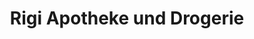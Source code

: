 ---
title: "Rigi Apotheke und Drogerie"
url: /zuerich/rigi-apotheke-und-drogerie/
shop: Drogerie
---